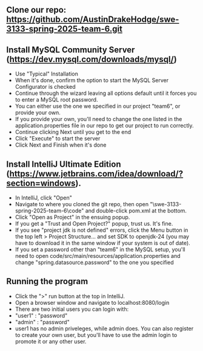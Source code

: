 ## Clone our repo: https://github.com/AustinDrakeHodge/swe-3133-spring-2025-team-6.git

## Install MySQL Community Server (https://dev.mysql.com/downloads/mysql/)
 - Use "Typical" Installation
- When it's done, confirm the option to start the MySQL Server Configurator is checked
- Continue through the wizard leaving all options default until it forces you to enter a MySQL root password.
- You can either use the one we specified in our project "team6", or provide your own.
- If you provide your own, you'll need to change the one listed in the application.properties file in our repo to get our project to run correctly.
- Continue clicking Next until you get to the end
- Click "Execute" to start the server
- Click Next and Finish when it's done

## Install IntelliJ Ultimate Edition (https://www.jetbrains.com/idea/download/?section=windows).
- In IntelliJ, click "Open"
- Navigate to where you cloned the git repo, then open "\swe-3133-spring-2025-team-6\code" and double-click pom.xml at the bottom.
- Click "Open as Project" in the ensuing popup.
- If you get a "Trust and Open Project?" popup, trust us. It's fine.
- If you see "project jdk is not defined" errors, click the Menu button in the top left > Project Structure... and set SDK to openjdk-24 (you may have to download it in the same window if your system is out of date).
- If you set a password other than "team6" in the MySQL setup, you'll need to open code/src/main/resources/application.properties and change "spring.datasource.password" to the one you specified

## Running the program
- Click the ">" run button at the top in IntelliJ.
- Open a browser window and navigate to localhost:8080/login
- There are two initial users you can login with:
- "user1" : "password"
- "admin" : "password"
- user1 has no admin priveleges, while admin does. You can also register to create your own user, but you'll have to use the admin login to promote it or any other user.
